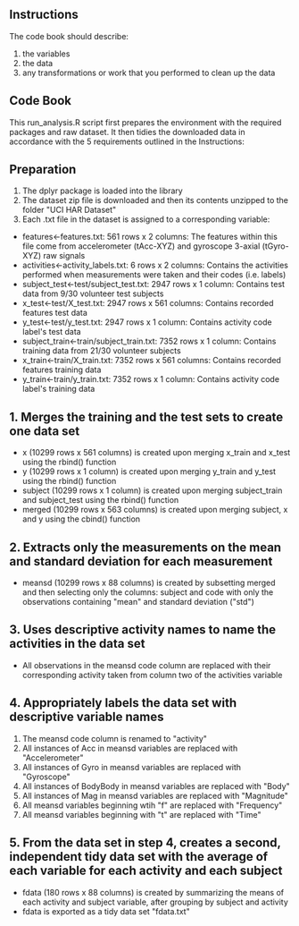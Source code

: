 ## Instructions
The code book should describe:
1. the variables 
2. the data
3. any transformations or work that you performed to clean up the data

## Code Book
This run_analysis.R script first prepares the environment with the required packages and raw dataset.
It then tidies the downloaded data in accordance with the 5 requirements outlined in the Instructions:

## Preparation
1. The dplyr package is loaded into the library
2. The dataset zip file is downloaded and then its contents unzipped to the folder "UCI HAR Dataset"
3. Each .txt file in the dataset is assigned to a corresponding variable:
* features<-features.txt: 561 rows x 2 columns: The features within this file come from accelerometer (tAcc-XYZ) and gyroscope 3-axial (tGyro-XYZ) raw signals 
* activities<-activity_labels.txt: 6 rows x 2 columns: Contains the activities performed when measurements were taken and their codes (i.e. labels)
* subject_test<-test/subject_test.txt: 2947 rows x 1 column: Contains test data from 9/30 volunteer test subjects
* x_test<-test/X_test.txt: 2947 rows x 561 columns: Contains recorded features test data
* y_test<-test/y_test.txt: 2947 rows x 1 column: Contains activity code label's test data
* subject_train<-train/subject_train.txt: 7352 rows x 1 column: Contains training data from 21/30 volunteer subjects
* x_train<-train/X_train.txt: 7352 rows x 561 columns: Contains recorded features training data
* y_train<-train/y_train.txt: 7352 rows x 1 column: Contains activity code label's training data


## 1. Merges the training and the test sets to create one data set
* x (10299 rows x 561 columns) is created upon merging x_train and x_test using the rbind() function
* y (10299 rows x 1 column) is created upon merging y_train and y_test using the rbind() function
* subject (10299 rows x 1 column) is created upon merging subject_train and subject_test using the rbind() function
* merged (10299 rows x 563 columns) is created upon merging subject, x and y using the cbind() function

## 2. Extracts only the measurements on the mean and standard deviation for each measurement
* meansd (10299 rows x 88 columns) is created by subsetting merged and then selecting only the columns: subject and code with only the observations containing "mean" and standard deviation ("std")

## 3. Uses descriptive activity names to name the activities in the data set
* All observations in the meansd code column are replaced with their corresponding activity taken from column two of the activities variable

## 4. Appropriately labels the data set with descriptive variable names
1. The meansd code column is renamed to "activity"
2. All instances of Acc in meansd variables are replaced with "Accelerometer"
3. All instances of Gyro in meansd variables are replaced with "Gyroscope"
4. All instances of BodyBody in meansd variables are replaced with "Body"
5. All instances of Mag in meansd variables are replaced with "Magnitude"
6. All meansd variables beginning wtih "f" are replaced with "Frequency"
7. All meansd variables beginning with "t" are replaced with "Time"

## 5. From the data set in step 4, creates a second, independent tidy data set with the average of each variable for each activity and each subject
* fdata (180 rows x 88 columns) is created by summarizing the means of each activity and subject variable, after grouping by subject and activity
* fdata is exported as a tidy data set "fdata.txt"

